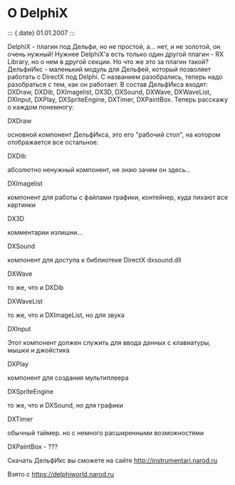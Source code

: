 О DelphiX
=========

::: {.date}
01.01.2007
:::

DelphiX - плагин под Дельфи, но не простой, а\... нет, и не золотой, он
очень нужный! Нужнее DelphiX\'а есть только один другой плагин - RX
Library, но о нем в другой секции. Но что же это за плагин такой?
ДельфиИкс - маленький модуль для Дельфей, который позволяет работать с
DirectX под Delphi. С названием разобрались, теперь надо разобраться с
тем, как он работает. В состав ДельфИкса входят: DXDraw, DXDib,
DXImagelist, DX3D, DXSound, DXWave, DXWaveList, DXInput, DXPlay,
DXSpriteEngine, DXTimer, DXPaintBox. Теперь расскажу о каждом понемногу:

DXDraw

основной компонент ДельфИкса, это его \"рабочий стол\", на котором
отображается все остальное.

DXDib

абсолютно ненужный компонент, не знаю зачем он здесь\...

DXImagelist

компонент для работы с файлами графики, контейнер, куда пихают все
картинки

DX3D

комментарии излишни\...

DXSound

компонент для доступа к библиотеке DirectX dxsound.dll

DXWave

то же, что и DXDib

DXWaveList

то же, что и DXImageList, но для звука

DXInput

Этот компонент должен служить для ввода данных с клавиатуры, мышки и
джойстика

DXPlay

компонент для создания мультиплеера

DXSpriteEngine

то же, что и DXSound, но для графики

DXTimer

обычный таймер. но с немного расширенными возможностями

DXPaintBox - ???

Скачать ДельфИкс вы сможете на сайте http://instrumentari.narod.ru

Взято с <https://delphiworld.narod.ru>
